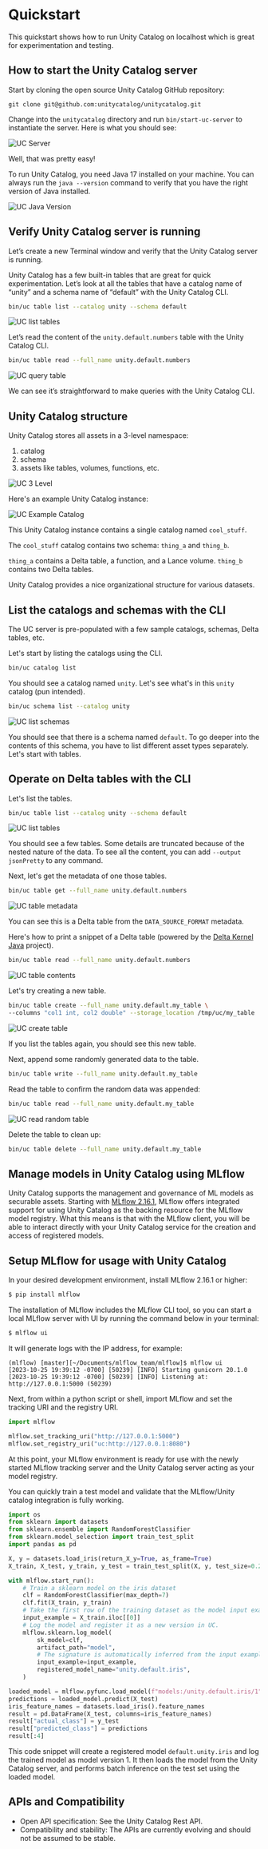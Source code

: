 # Quickstart

This quickstart shows how to run Unity Catalog on localhost which is great for experimentation and testing.

## How to start the Unity Catalog server

Start by cloning the open source Unity Catalog GitHub repository:

```
git clone git@github.com:unitycatalog/unitycatalog.git
```

Change into the `unitycatalog` directory and run `bin/start-uc-server` to instantiate the server.  Here is what you should see:

![UC Server](./assets/images/uc_server.png)

Well, that was pretty easy!

To run Unity Catalog, you need Java 17 installed on your machine.  You can always run the `java --version` command to verify that you have the right version of Java installed.

![UC Java Version](./assets/images/uc_java_version.png)

## Verify Unity Catalog server is running

Let’s create a new Terminal window and verify that the Unity Catalog server is running.

Unity Catalog has a few built-in tables that are great for quick experimentation.  Let’s look at all the tables that have a catalog name of “unity” and a schema name of “default” with the Unity Catalog CLI.

```sh
bin/uc table list --catalog unity --schema default
```

![UC list tables](./assets/images/uc_list_tables.png)

Let’s read the content of the `unity.default.numbers` table with the Unity Catalog CLI.
```sh
bin/uc table read --full_name unity.default.numbers
```

![UC query table](./assets/images/uc_query_table.png)

We can see it’s straightforward to make queries with the Unity Catalog CLI.

## Unity Catalog structure

Unity Catalog stores all assets in a 3-level namespace:

1. catalog
2. schema
3. assets like tables, volumes, functions, etc.

![UC 3 Level](./assets/images/uc-3-level.png)

Here's an example Unity Catalog instance:

![UC Example Catalog](./assets/images/uc_example_catalog.png)

This Unity Catalog instance contains a single catalog named `cool_stuff`.

The `cool_stuff` catalog contains two schema: `thing_a` and `thing_b`.

`thing_a` contains a Delta table, a function, and a Lance volume.  `thing_b` contains two Delta tables.

Unity Catalog provides a nice organizational structure for various datasets.

## List the catalogs and schemas with the CLI

The UC server is pre-populated with a few sample catalogs, schemas, Delta tables, etc.

Let's start by listing the catalogs using the CLI.

```sh
bin/uc catalog list
```

You should see a catalog named `unity`. Let's see what's in this `unity` catalog (pun intended).

```sh
bin/uc schema list --catalog unity
```

![UC list schemas](./assets/images/uc_quickstart_schema_list.png)

You should see that there is a schema named `default`.  To go deeper into the contents of this schema,
you have to list different asset types separately. Let's start with tables.

## Operate on Delta tables with the CLI

Let's list the tables.

```sh
bin/uc table list --catalog unity --schema default
```

![UC list tables](./assets/images/uc_quickstart_table_list.png)

You should see a few tables. Some details are truncated because of the nested nature of the data.
To see all the content, you can add `--output jsonPretty` to any command.

Next, let's get the metadata of one those tables.

```sh
bin/uc table get --full_name unity.default.numbers
```

![UC table metadata](./assets/images/uc_quickstart_table_metadata.png)

You can see this is a Delta table from the `DATA_SOURCE_FORMAT` metadata.

Here's how to print a snippet of a Delta table (powered by the [Delta Kernel Java](https://delta.io/blog/delta-kernel/) project).

```sh
bin/uc table read --full_name unity.default.numbers
```

![UC table contents](./assets/images/uc_quickstart_table_contents.png)

Let's try creating a new table.

```sh
bin/uc table create --full_name unity.default.my_table \
--columns "col1 int, col2 double" --storage_location /tmp/uc/my_table
```

![UC create table](./assets/images/uc_create_table.png)

If you list the tables again, you should see this new table.

Next, append some randomly generated data to the table.

```sh
bin/uc table write --full_name unity.default.my_table
```

Read the table to confirm the random data was appended:

```sh
bin/uc table read --full_name unity.default.my_table
```

![UC read random table](./assets/images/uc_read_random_table.png)

Delete the table to clean up:

```sh
bin/uc table delete --full_name unity.default.my_table
```

## Manage models in Unity Catalog using MLflow

Unity Catalog supports the management and governance of ML models as securable assets.  Starting with 
[MLflow 2.16.1](https://mlflow.org/releases/2.16.1), MLflow offers integrated support for using Unity Catalog as the 
backing resource for the MLflow model registry.  What this means is that with the MLflow client, you will be able to 
interact directly with your Unity Catalog service for the creation and access of registered models.

## Setup MLflow for usage with Unity Catalog

In your desired development environment, install MLflow 2.16.1 or higher:

```sh
$ pip install mlflow
```

The installation of MLflow includes the MLflow CLI tool, so you can start a local MLflow server with UI by running the command below in your terminal:

```sh
$ mlflow ui
```

It will generate logs with the IP address, for example:

```
(mlflow) [master][~/Documents/mlflow_team/mlflow]$ mlflow ui
[2023-10-25 19:39:12 -0700] [50239] [INFO] Starting gunicorn 20.1.0
[2023-10-25 19:39:12 -0700] [50239] [INFO] Listening at: http://127.0.0.1:5000 (50239)
```

Next, from within a python script or shell, import MLflow and set the tracking URI and the registry URI.

```python
import mlflow

mlflow.set_tracking_uri("http://127.0.0.1:5000")
mlflow.set_registry_uri("uc:http://127.0.0.1:8080")
```

At this point, your MLflow environment is ready for use with the newly started MLflow tracking server and the Unity Catalog server acting as your model registry.

You can quickly train a test model and validate that the MLflow/Unity catalog integration is fully working.

```python
import os
from sklearn import datasets
from sklearn.ensemble import RandomForestClassifier
from sklearn.model_selection import train_test_split
import pandas as pd

X, y = datasets.load_iris(return_X_y=True, as_frame=True)
X_train, X_test, y_train, y_test = train_test_split(X, y, test_size=0.2, random_state=42)

with mlflow.start_run():
    # Train a sklearn model on the iris dataset
    clf = RandomForestClassifier(max_depth=7)
    clf.fit(X_train, y_train)
    # Take the first row of the training dataset as the model input example.
    input_example = X_train.iloc[[0]]
    # Log the model and register it as a new version in UC.
    mlflow.sklearn.log_model(
        sk_model=clf,
        artifact_path="model",
        # The signature is automatically inferred from the input example and its predicted output.
        input_example=input_example,
        registered_model_name="unity.default.iris",
    )

loaded_model = mlflow.pyfunc.load_model(f"models:/unity.default.iris/1")
predictions = loaded_model.predict(X_test)
iris_feature_names = datasets.load_iris().feature_names
result = pd.DataFrame(X_test, columns=iris_feature_names)
result["actual_class"] = y_test
result["predicted_class"] = predictions
result[:4]
```

This code snippet will create a registered model `default.unity.iris` and log the trained model as model version 1.  It then loads the model from the Unity Catalog server, and performs batch inference on the test set using the loaded model.

## APIs and Compatibility

- Open API specification: See the Unity Catalog Rest API.
- Compatibility and stability: The APIs are currently evolving and should not be assumed to be stable.
